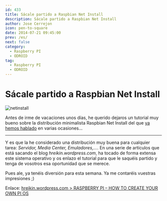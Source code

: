 ```yaml
---
id: 433
title: Sácale partido a Raspbian Net Install
description: Sácale partido a Raspbian Net Install
author: Jose Cerrejon
icon: pen-to-square
date: 2014-07-21 09:45:00
prev: /es/
next: false
category:
  - Raspberry PI
  - ODROID
tag:
  - Raspberry PI
  - ODROID
---
```


# Sácale partido a Raspbian Net Install

![netinstall](/images/minibian.jpg)

Antes de irme de vacaciones unos días, he querido dejaros un tutorial muy bueno sobre la distribución minimalista Raspbian Net Install del que [ya hemos hablado](/post.php?id=422) en varias ocasiones...

- - -
Y es que la he considerado una distribución muy buena para cualquier tarea: *Servidor, Media Center, Emuladores,...*. En una serie de artículos que está sacando el blog *hreikin.wordpress.com*, ha tocado de forma extensa este sistema operativo y os enlazo el tutorial para que le saquéis partido y tenga de vosotros esa oportunidad que se merece.

Pues ale, ya tenéis diversión para esta semana. Ya me contaréis vuestras impresiones ;)

Enlace: [hreikin.wordpress.com > RASPBERRY PI – HOW TO CREATE YOUR OWN PI OS](http://hreikin.wordpress.com/2014/06/21/raspberry-pi-how-to-create-your-own-pi-os/)